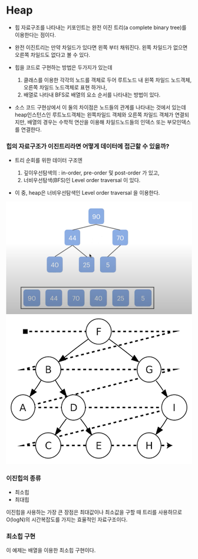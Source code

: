 # Heap

- 힙 자료구조를 나타내는 키포인트는 완전 이진 트리(a complete binary tree)를 이용한다는 점이다.
- 완전 이진트리는 만약 차일드가 있다면 왼쪽 부터 채워진다. 왼쪽 차일드가 없으면 오른쪽 차일드도 없다고 볼 수 있다.

- 힙을 코드로 구현하는 방법은 두가지가 있는데
    1. 클래스를 이용한 각각의 노드를 객체로 두어 루트노드 내 왼쪽 차일드 노드객체, 오른쪽 차일드 노드객체로 표현 하거나,
    2. 배열로 나타내 BFS로 배열의 요소 순서를 나타내는 방법이 있다.

- 소스 코드 구현상에서 이 둘의 차이점은 노드들의 관계를 나타내는 것에서 있는데 heap인스턴스인 루트노드객체는 왼쪽차일드 객체와 오른쪽 차일드 객체가 연결되지만,
배열의 경우는 수학적 연산을 이용해 차일드노드들의 인덱스 또는 부모인덱스를 연결한다.

### 힙의 자료구조가 이진트리라면 어떻게 데이터에 접근할 수 있을까?

- 트리 순회를 위한 데이터 구조엔  
  
    1. 깊이우선탐색의 : in-order, pre-order 및 post-order 가 있고,
    2. 너비우선탐색(BFS)인 Level order traversal 이 있다.  
    
- 이 중, heap은 너비우선탐색인 Level order traversal 을 이용한다.

![heap1](../../.gitbook/assets/heap1.png)
![level-order-traversal](../../.gitbook/assets/level-order-traversal.png)

### 이진힙의 종류 
- 최소힙
- 최대힙

이진힙을 사용하는 가장 큰 장점은 최대값이나 최소값을 구할 때
트리를 사용하므로 O(logN)의 시간복잡도를 가지는 효율적인 자료구조이다.



### 최소힙 구현

이 예제는 배열을 이용한 최소힙 구현이다. 

